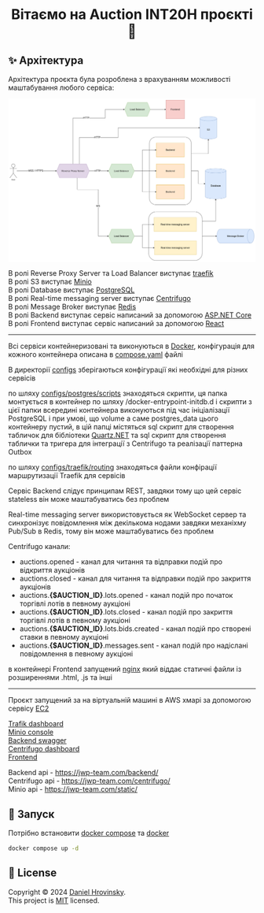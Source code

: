 <h1 align="center">Вітаємо на Auction INT20H проєкті 👋</h1>

## ✨ Архітектура
Архітектура проєкта була розроблена з врахуванням можливості маштабування любого сервіса:

<p>
  <img width="1000" align="center" src="./resources/auction_architecture_concept.png" alt="demo"/>
</p>

В ролі Reverse Proxy Server та Load Balancer виступає [traefik](https://traefik.io/traefik/) \
В ролі S3 виступає [Minio]() \
В ролі Database виступає [PostgreSQL](https://www.postgresql.org/) \
В ролі Real-time messaging server виступає [Centrifugo](https://centrifugal.dev/) \
В ролі Message Broker виступає [Redis](https://redis.io/) \
В ролі Backend виступає сервіс написаний за допомогою [ASP.NET Core](https://dotnet.microsoft.com/en-us/apps/aspnet) \
В ролі Frontend виступає сервіс написаний за допомогою [React](https://react.dev/)

---

Всі сервіси контейнеризовані та виконуються в [Docker](), конфігурація для кожного контейнера описана в [compose.yaml](./compose.yaml) файлі 

В директорії [configs](./configs/) зберігаються конфігурації які необхідні для різних сервісів 

по шляху [configs/postgres/scripts](./configs/postgres/scripts/) знаходяться скрипти, ця папка монтується в контейнер по шляху /docker-entrypoint-initdb.d і скрипти з цієї папки всередині контейнера виконуються під час ініціалізації PostgreSQL і при умові, що volume а саме postgres_data цього контейнеру пустий, в цій папці містяться sql скрипт для створення табличок для бібліотеки [Quartz.NET](https://www.quartz-scheduler.net/) та sql скрипт для створення таблички та тригера для інтеграції з Centrifugo та реалізації паттерна Outbox 

по шляху [configs/traefik/routing](./configs/traefik/routing/) знаходяться файли конфірації маршрутизації Traefik для сервісів 

Сервіс Backend слідує принципам REST, завдяки тому що цей сервіс stateless він може маштабуватись без проблем 

Real-time messaging server використовується як WebSocket сервер та синхронізує повідомлення між декількома нодами завдяки механіхму Pub/Sub в Redis, тому він може маштабуватись без проблем

Centrifugo канали:
- auctions.opened - канал для читання та відправки подій про відкриття аукціонів
- auctions.closed - канал для читання та відправки подій про закриття аукціонів  
- auctions.<b>{$AUCTION_ID}</b>.lots.opened - канал подій про початок торгівлі лотів в певному аукціоні
- auctions.<b>{$AUCTION_ID}</b>.lots.closed - канал подій про закриття торгівлі лотів в певному аукціоні
- auctions.<b>{$AUCTION_ID}</b>.lots.bids.created - канал подій про створені ставки в певному аукціоні
- auctions.<b>{$AUCTION_ID}</b>.messages.sent - канал подій про надіслані повідомлення в певному аукціоні

в контейнері Frontend запущений [nginx](https://nginx.org/en/) який віддає статичні файли із розширеннями .html, .js та інші

---

Проєкт запущений за на віртуальній машині в AWS хмарі за допомогою сервісу [EC2](https://aws.amazon.com/ec2/)

[Trafik dashboard](https://traefik.jwp-team.com/dashboard/#/) \
[Minio console](https://minio.jwp-team.com/) \
[Backend swagger](https://jwp-team.com/backend/swagger/index.html) \
[Centrifugo dashboard](https://centrifugo.jwp-team.com/) \
[Frontend](https://jwp-team.com/) 

Backend api - https://jwp-team.com/backend/ \
Centrifugo api - https://jwp-team.com/centrifugo/ \
Minio api - https://jwp-team.com/static/

## 🚀 Запуск

Потрібно встановити [docker compose]() та [docker]()
```sh
docker compose up -d
```

## 📝 License

Copyright © 2024 [Daniel Hrovinsky](https://github.com/Danchikon). \
This project is [MIT](https://github.com/kefranabg/readme-md-generator/blob/master/LICENSE) licensed.

